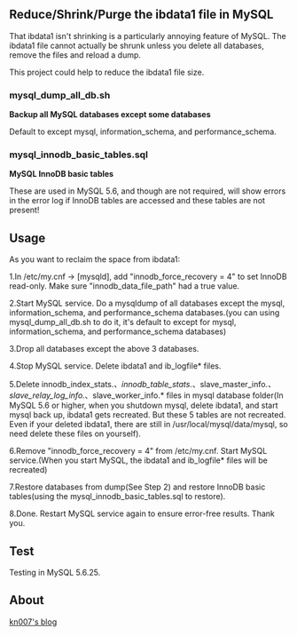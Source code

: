 ## Reduce/Shrink/Purge the ibdata1 file in MySQL

That ibdata1 isn't shrinking is a particularly annoying feature of MySQL. The ibdata1 file cannot actually be shrunk unless you delete all databases, remove the files and reload a dump.

This project could help to reduce the ibdata1 file size.

### mysql_dump_all_db.sh

**Backup all MySQL databases except some databases**

Default to except mysql, information_schema, and performance_schema.

### mysql_innodb_basic_tables.sql

**MySQL InnoDB basic tables**

These are used in MySQL 5.6, and though are not required, will show errors in the error log if InnoDB tables are accessed and these tables are not present!



## Usage

As you want to reclaim the space from ibdata1:

1.In /etc/my.cnf -> [mysqld], add "innodb_force_recovery = 4" to set InnoDB read-only. Make sure "innodb_data_file_path" had a true value.

2.Start MySQL service. Do a mysqldump of all databases except the mysql, information_schema, and performance_schema databases.(you can using mysql_dump_all_db.sh to do it, it's default to except for mysql, information_schema, and performance_schema databases)

3.Drop all databases except the above 3 databases.

4.Stop MySQL service. Delete ibdata1 and ib_logfile* files.

5.Delete innodb_index_stats.*、innodb_table_stats.*、slave_master_info.*、slave_relay_log_info.*、slave_worker_info.* files in mysql database folder(In MySQL 5.6 or higher, when you shutdown mysql, delete ibdata1, and start mysql back up, ibdata1 gets recreated. But these 5 tables are not recreated. Even if your deleted ibdata1, there are still in /usr/local/mysql/data/mysql, so need delete these files on yourself).

6.Remove "innodb_force_recovery = 4" from /etc/my.cnf. Start MySQL service.(When you start MySQL, the ibdata1 and ib_logfile* files will be recreated)

7.Restore databases from dump(See Step 2) and restore InnoDB basic tables(using the mysql_innodb_basic_tables.sql to restore).

8.Done. Restart MySQL service again to ensure error-free results. Thank you.

## Test

Testing in MySQL 5.6.25.

## About

[kn007's blog](https://kn007.net) 
